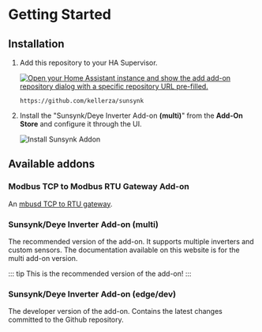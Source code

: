 # Getting Started

## Installation

1. Add this repository to your HA Supervisor.

   [![Open your Home Assistant instance and show the add add-on repository dialog with a specific repository URL pre-filled.](https://my.home-assistant.io/badges/supervisor_add_addon_repository.svg)](https://my.home-assistant.io/redirect/supervisor_add_addon_repository/?repository_url=https%3A%2F%2Fgithub.com%2Fkellerza%2Fsunsynk)

   `https://github.com/kellerza/sunsynk`

2. Install the "Sunsynk/Deye Inverter Add-on **(multi)**" from the **Add-On Store** and configure it through the UI.

   ![Install Sunsynk Addon](https://github.com/kellerza/sunsynk/raw/main/images/addon-install.png)

## Available addons

### Modbus TCP to Modbus RTU Gateway Add-on

An [mbusd TCP to RTU gateway](./mbusd).

### Sunsynk/Deye Inverter Add-on (multi)

The recommended version of the add-on. It supports multiple inverters and custom sensors. The documentation available on this website is for the multi add-on version.

::: tip
This is the recommended version of the add-on!
:::

### Sunsynk/Deye Inverter Add-on (edge/dev)

The developer version of the add-on. Contains the latest changes committed to the Github repository.
